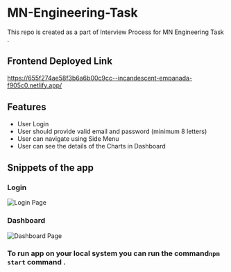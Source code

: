 # MN-Engineering-Task
This repo is created as a part of Interview Process for MN Engineering Task . 

## Frontend Deployed Link

https://655f274ae58f3b6a6b00c9cc--incandescent-empanada-f905c0.netlify.app/

## Features

- User Login
- User should provide valid email and password (minimum 8 letters)
- User can navigate using Side Menu
- User can see the details of the Charts in Dashboard

## Snippets of the app

### Login
![Login Page](https://github.com/charlesgalwyn/MN-Engineering-Task/assets/111170924/34f7fd61-dbb6-428a-8e3f-d893cb38b946)

### Dashboard
![Dashboard Page](https://github.com/charlesgalwyn/MN-Engineering-Task/assets/111170924/ebf73f9d-192b-41c5-8d74-397dd15e2b01)

### To run app on your local system you can run the command`npm start` command .
